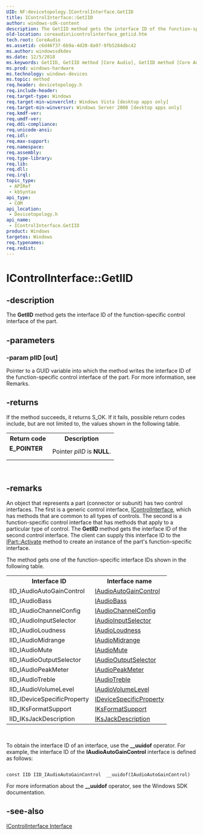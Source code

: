 ```yaml
---
UID: NF:devicetopology.IControlInterface.GetIID
title: IControlInterface::GetIID
author: windows-sdk-content
description: The GetIID method gets the interface ID of the function-specific control interface of the part.
old-location: coreaudio\icontrolinterface_getiid.htm
tech.root: CoreAudio
ms.assetid: c6d46f37-6b9a-4d20-8a97-9fb5284dbc42
ms.author: windowssdkdev
ms.date: 12/5/2018
ms.keywords: GetIID, GetIID method [Core Audio], GetIID method [Core Audio],IControlInterface interface, IControlInterface interface [Core Audio],GetIID method, IControlInterface.GetIID, IControlInterface::GetIID, IControlInterfaceGetIID, coreaudio.icontrolinterface_getiid, devicetopology/IControlInterface::GetIID
ms.prod: windows-hardware
ms.technology: windows-devices
ms.topic: method
req.header: devicetopology.h
req.include-header: 
req.target-type: Windows
req.target-min-winverclnt: Windows Vista [desktop apps only]
req.target-min-winversvr: Windows Server 2008 [desktop apps only]
req.kmdf-ver: 
req.umdf-ver: 
req.ddi-compliance: 
req.unicode-ansi: 
req.idl: 
req.max-support: 
req.namespace: 
req.assembly: 
req.type-library: 
req.lib: 
req.dll: 
req.irql: 
topic_type:
 - APIRef
 - kbSyntax
api_type:
 - COM
api_location:
 - Devicetopology.h
api_name:
 - IControlInterface.GetIID
product: Windows
targetos: Windows
req.typenames: 
req.redist: 
---
```


# IControlInterface::GetIID


## -description



The <b>GetIID</b> method gets the interface ID of the function-specific control interface of the part.




## -parameters




### -param pIID [out]

Pointer to a GUID variable into which the method writes the interface ID of the function-specific control interface of the part. For more information, see Remarks.


## -returns



If the method succeeds, it returns S_OK. If it fails, possible return codes include, but are not limited to, the values shown in the following table.

<table>
<tr>
<th>Return code</th>
<th>Description</th>
</tr>
<tr>
<td width="40%">
<dl>
<dt><b>E_POINTER</b></dt>
</dl>
</td>
<td width="60%">
Pointer <i>pIID</i> is <b>NULL</b>.

</td>
</tr>
</table>
 




## -remarks



An object that represents a part (connector or subunit) has two control interfaces. The first is a generic control interface, <a href="https://msdn.microsoft.com/fdd91f65-e45c-4f14-a55c-a44be1661950">IControlInterface</a>, which has methods that are common to all types of controls. The second is a function-specific control interface that has methods that apply to a particular type of control. The <b>GetIID</b> method gets the interface ID of the second control interface. The client can supply this interface ID to the <a href="https://msdn.microsoft.com/72e08a30-65c0-437b-9932-110ba48a2376">IPart::Activate</a> method to create an instance of the part's function-specific interface.

The method gets one of the function-specific interface IDs shown in the following table.

<table>
<tr>
<th>Interface ID
            </th>
<th>Interface name
            </th>
</tr>
<tr>
<td>IID_IAudioAutoGainControl</td>
<td>
<a href="https://msdn.microsoft.com/f21e27e6-f3a0-418a-ad2e-e3e104dd6da2">IAudioAutoGainControl</a>
</td>
</tr>
<tr>
<td>IID_IAudioBass</td>
<td>
<a href="https://msdn.microsoft.com/036ca996-8612-4905-9afa-a4c3b4624652">IAudioBass</a>
</td>
</tr>
<tr>
<td>IID_IAudioChannelConfig</td>
<td>
<a href="https://msdn.microsoft.com/b8e54e9e-a6eb-46e6-a71c-ff498c7e8f47">IAudioChannelConfig</a>
</td>
</tr>
<tr>
<td>IID_IAudioInputSelector</td>
<td>
<a href="https://msdn.microsoft.com/6f5ce9c0-39e4-4fab-910c-9a11b90fcde7">IAudioInputSelector</a>
</td>
</tr>
<tr>
<td>IID_IAudioLoudness</td>
<td>
<a href="https://msdn.microsoft.com/c182d6ae-c55b-4e3b-9639-7c2f2f7d826d">IAudioLoudness</a>
</td>
</tr>
<tr>
<td>IID_IAudioMidrange</td>
<td>
<a href="https://msdn.microsoft.com/d2d93dba-1867-4c3a-9cd1-60842bf8311d">IAudioMidrange</a>
</td>
</tr>
<tr>
<td>IID_IAudioMute</td>
<td>
<a href="https://msdn.microsoft.com/53d49af7-81c3-4e75-ba06-dcee34d84292">IAudioMute</a>
</td>
</tr>
<tr>
<td>IID_IAudioOutputSelector</td>
<td>
<a href="https://msdn.microsoft.com/571a44b6-972f-4d75-a31f-0e02cf728764">IAudioOutputSelector</a>
</td>
</tr>
<tr>
<td>IID_IAudioPeakMeter</td>
<td>
<a href="https://msdn.microsoft.com/524d83ff-4303-448c-a070-58d17dec03ba">IAudioPeakMeter</a>
</td>
</tr>
<tr>
<td>IID_IAudioTreble</td>
<td>
<a href="https://msdn.microsoft.com/3ace174e-c21c-41e7-9830-80d247d8437f">IAudioTreble</a>
</td>
</tr>
<tr>
<td>IID_IAudioVolumeLevel</td>
<td>
<a href="https://msdn.microsoft.com/5e7d7111-e4b0-43b3-af35-9878d1a19e5f">IAudioVolumeLevel</a>
</td>
</tr>
<tr>
<td>IID_IDeviceSpecificProperty</td>
<td>
<a href="https://msdn.microsoft.com/52873fe2-7f59-4a30-b526-cbefa27a81bb">IDeviceSpecificProperty</a>
</td>
</tr>
<tr>
<td>IID_IKsFormatSupport</td>
<td>
<a href="https://msdn.microsoft.com/53a29b57-1650-4e4d-b9d2-95307063a733">IKsFormatSupport</a>
</td>
</tr>
<tr>
<td>IID_IKsJackDescription</td>
<td>
<a href="https://msdn.microsoft.com/0ca9e719-7179-4302-99ff-df137141f58f">IKsJackDescription</a>
</td>
</tr>
</table>
 

To obtain the interface ID of an interface, use the <b>__uuidof</b> operator. For example, the interface ID of the <b>IAudioAutoGainControl</b> interface is defined as follows:

<pre class="syntax" xml:space="preserve"><code>
const IID IID_IAudioAutoGainControl  __uuidof(IAudioAutoGainControl)
</code></pre>
For more information about the <b>__uuidof</b> operator, see the Windows SDK documentation.




## -see-also




<a href="https://msdn.microsoft.com/fdd91f65-e45c-4f14-a55c-a44be1661950">IControlInterface Interface</a>
 

 

